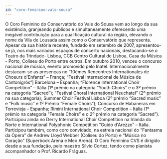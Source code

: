 ```yaml
---
id: "coro-feminino-vale-sousa"
---
```


O Coro Feminino do Conservatório do Vale do Sousa vem ao longo da sua existência, granjeando públicos e simultaneamente oferecendo uma inegável contribuição para a qualificação cultural da região, elevando o nome da Vila de Lousada assim como o Conservatório que representa.
Apesar da sua história recente, fundado em setembro de 2007, apresentou-se já, nos mais variados espaços de concerto nacionais, destacando-se o Teatro da Trindade- Lisboa, CCB Centro Cultural de Lisboa, Casa da Música - Porto, Coliseu do Porto entre outros.
Em outubro 2010, venceu o concurso nacional de música, evento promovido pelo Inatel.
Internacionalmente destacam-se as presenças no “10èmes Rencontres Internationales
de Choeurs d'Enfants” – França; “Festival Internacional de Música de Cantonigrós”|
Barcelona – Espanha; “Florence International Choir Competition” – Itália (1º prémio na
categoria “Youth Choirs” e o 3º prémio na categoria “Sacred”); “Festival Choral
International Neuchatel” (2º prémio na sua categoria); Summer Choir Festival Lisboa (2º prémio “Sacred music” e “Folk music” e 1º Prémio “Female Choirs”); Concurso de
Habaneras em Torrevieja – Espanha; Rimini International Choir Competition – Itália (1º
prémio na categoria “Female Choirs” e o 2º prémio na categoria “Sacred”). Participou
ainda no Derry International Choir Competition na Irlanda do Norte e International
Polyphonic Competition “Guido d'Arezzo” – Itália.
Participou também, como coro convidado, na estreia nacional do “Fantasma da Ópera”
de Andrew Lloyd Webber (Coliseu do Porto) e “Música no Coração” (Superbock Arena e Meo Arena).
O Coro Feminino CVS é dirigido desde a sua fundação, pelo maestro Sílvio Cortez, tendo como pianista acompanhador o Prof. Ricardo Fráguas.
